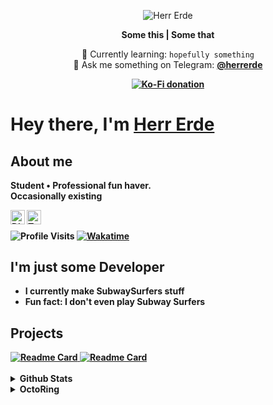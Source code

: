 <p align="center">
  <img src="https://capsule-render.vercel.app/api?type=waving&color=auto&height=200&section=header&text=Herr%20Erde&fontSize=50&animation=fadeIn&fontAlignY=35&descAlignY=45" alt="Herr Erde"></img>
</p>

<p align="center">
  <strong>Some this | Some that</strong>
</p>

<p align="center">
  🌱 Currently learning: <code>hopefully something</code><br>
  💬 Ask me something on Telegram: <strong><a href="https://t.me/herrerde">@herrerde</a><br>
</p>
<p align="center">
  <a href="https://ko-fi.com/herrerde">
    <img alt="Ko-Fi donation" src="https://ko-fi.com/img/githubbutton_sm.svg">
  </a>
</p>

# Hey there, I'm [Herr Erde](https://dev.herrerde.xyz)

## About me

Student • Professional fun haver.<br>
Occasionally existing

<a href="https://discord.com/users/517030982507823105">
  <img align="left" alt="Discord" width="23px" src="https://cdn.simpleicons.org/discord">
</a>

<a href="https://twitter.com/Herr_Erde">
  <img align="left" alt="Twitter" width="23px" src="https://cdn.simpleicons.org/twitter">
</a>
<br>
<p>
  <img align="center" src="https://hits-app.vercel.app/hits?url=https://github.com/herrerde&label=visits" alt="Profile Visits">
  <a href="https://wakatime.com/@HerrErde">
    <img align="center" src="https://wakatime.com/badge/user/0c3ebeea-dd83-4ece-8bf2-83739753a8f3.svg" alt="Wakatime" />
  </a>
</p>

## I'm just some Developer

- I currently make SubwaySurfers stuff
- Fun fact: I don't even play Subway Surfers

## Projects


<a href="https://github.com/herrerde/SubwayBooster">
  <img align="top" src="https://github-readme-stats.vercel.app/api/pin/?username=HerrErde&repo=SubwayBooster&theme=tokyonight" alt="Readme Card">
</a>

<a href="https://github.com/herrerde/subway-source">
  <img align="top" src="https://github-readme-stats.vercel.app/api/pin/?username=HerrErde&repo=subway-source&theme=tokyonight" alt="Readme Card">
</a>
<br><br>
<details>
  <summary>Github Stats</summary>
  <div>
    <p>
      <img align="top" src="https://github-readme-streak-stats.herokuapp.com/?user=herrerde&&theme=tokyonight" alt="Github Streak">
      <img src="https://github-readme-stats.vercel.app/api?username=herrerde&show_icons=true&theme=tokyonight" alt="Github Stats">
      <img src="https://github-readme-stats.vercel.app/api/top-langs/?username=herrerde&theme=tokyonight" alt="Top Languages">
  </div>
</details>

<details>
  <summary>OctoRing</summary>
<table><tbody><tr><td><a href="https://octo-ring.com/"><img src="https://octo-ring.com/static/img/widget/top.png" width="99%" alt="Octo Ring logo" align="top"></a><br><a href="https://octo-ring.com/p/HerrErde/prev"><img src="https://octo-ring.com/static/img/widget/prev.png" width="33%" alt="previous" align="top" title="previous profile"></a><a href="https://octo-ring.com/p/HerrErde/random"><img src="https://octo-ring.com/static/img/widget/random.png" width="33%" alt="random" align="top" title="random profile"></a><a href="https://octo-ring.com/p/HerrErde/next"><img src="https://octo-ring.com/static/img/widget/next.png" width="33%" alt="next" align="top" title="next profile"></a><br><a href="https://octo-ring.com/"><img src="https://octo-ring.com/static/img/widget/bottom.png" width="99%" alt="check out other GitHub profiles in the Octo Ring" align="top"></a></td></tr></tbody></table>
</details>
